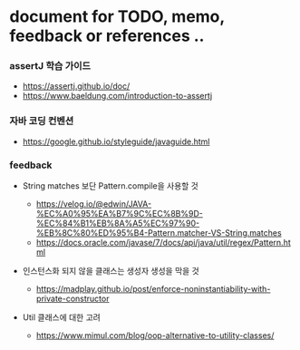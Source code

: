 # document for TODO, memo, feedback or references ..

### assertJ 학습 가이드
- https://assertj.github.io/doc/
- https://www.baeldung.com/introduction-to-assertj

### 자바 코딩 컨벤션
- https://google.github.io/styleguide/javaguide.html


### feedback

- String matches 보단 Pattern.compile을 사용할 것
    + https://velog.io/@edwin/JAVA-%EC%A0%95%EA%B7%9C%EC%8B%9D-%EC%84%B1%EB%8A%A5%EC%97%90-%EB%8C%80%ED%95%B4-Pattern.matcher-VS-String.matches
    + https://docs.oracle.com/javase/7/docs/api/java/util/regex/Pattern.html

- 인스턴스화 되지 않을 클래스는 생성자 생성을 막을 것
    + https://madplay.github.io/post/enforce-noninstantiability-with-private-constructor

- Util 클래스에 대한 고려
    + https://www.mimul.com/blog/oop-alternative-to-utility-classes/